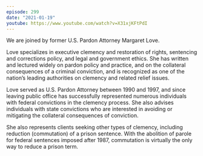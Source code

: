 ```yaml
---
episode: 299
date: "2021-01-19"
youtube: https://www.youtube.com/watch?v=X31xjKFtPdI
---
```

We are joined by former U.S. Pardon Attorney Margaret Love.

Love specializes in executive clemency and restoration of rights, sentencing
and corrections policy, and legal and government ethics. She has written and
lectured widely on pardon policy and practice, and on the collateral
consequences of a criminal conviction, and is recognized as one of the nation’s
leading authorities on clemency and related relief issues.

Love served as U.S. Pardon Attorney between 1990 and 1997, and since leaving
public office has successfully represented numerous individuals with federal
convictions in the clemency process. She also advises individuals with state
convictions who are interested in avoiding or mitigating the collateral
consequences of conviction.

She also represents clients seeking other types of clemency, including
reduction (commutation) of a prison sentence. With the abolition of parole for
federal sentences imposed after 1987, commutation is virtually the only way to
reduce a prison term.
